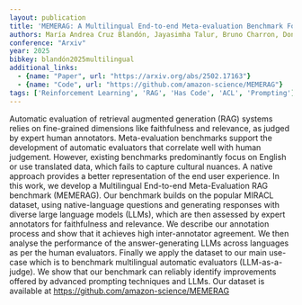 ```yaml
---
layout: publication
title: 'MEMERAG: A Multilingual End-to-end Meta-evaluation Benchmark For Retrieval Augmented Generation'
authors: María Andrea Cruz Blandón, Jayasimha Talur, Bruno Charron, Dong Liu, Saab Mansour, Marcello Federico
conference: "Arxiv"
year: 2025
bibkey: blandón2025multilingual
additional_links:
  - {name: "Paper", url: "https://arxiv.org/abs/2502.17163"}
  - {name: "Code", url: "https://github.com/amazon-science/MEMERAG"}
tags: ['Reinforcement Learning', 'RAG', 'Has Code', 'ACL', 'Prompting']
---
```

Automatic evaluation of retrieval augmented generation (RAG) systems relies
on fine-grained dimensions like faithfulness and relevance, as judged by expert
human annotators. Meta-evaluation benchmarks support the development of
automatic evaluators that correlate well with human judgement. However,
existing benchmarks predominantly focus on English or use translated data,
which fails to capture cultural nuances. A native approach provides a better
representation of the end user experience.
  In this work, we develop a Multilingual End-to-end Meta-Evaluation RAG
benchmark (MEMERAG). Our benchmark builds on the popular MIRACL dataset, using
native-language questions and generating responses with diverse large language
models (LLMs), which are then assessed by expert annotators for faithfulness
and relevance. We describe our annotation process and show that it achieves
high inter-annotator agreement. We then analyse the performance of the
answer-generating LLMs across languages as per the human evaluators. Finally we
apply the dataset to our main use-case which is to benchmark multilingual
automatic evaluators (LLM-as-a-judge). We show that our benchmark can reliably
identify improvements offered by advanced prompting techniques and LLMs. Our
dataset is available at https://github.com/amazon-science/MEMERAG
